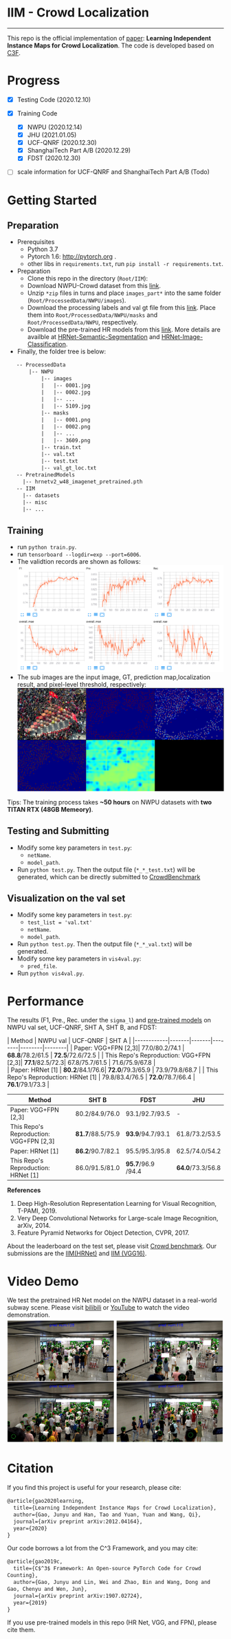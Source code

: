 # IIM - Crowd Localization

---

This repo is the official implementation of [paper](https://arxiv.org/abs/2012.04164): **Learning Independent Instance Maps for Crowd Localization**. The code is developed based on [C3F](https://github.com/gjy3035/C-3-Framework). 

# Progress
- [x] Testing Code (2020.12.10)
- [x] Training Code 
  - [x] NWPU (2020.12.14)
  - [x] JHU (2021.01.05)
  - [x] UCF-QNRF (2020.12.30)
  - [x] ShanghaiTech Part A/B (2020.12.29)
  - [x] FDST (2020.12.30)
- [ ] scale information for UCF-QNRF and ShanghaiTech Part A/B (Todo)


# Getting Started

## Preparation
- Prerequisites
    - Python 3.7
    - Pytorch 1.6: http://pytorch.org .
    - other libs in ```requirements.txt```, run ```pip install -r requirements.txt```.
-  Preparation
    - Clone this repo in the directory (```Root/IIM```):
    - Download NWPU-Crowd dataset from this [link](https://www.crowdbenchmark.com/nwpucrowd.html). 
    - Unzip ```*zip``` files in turns and place ```images_part*``` into the same folder (```Root/ProcessedData/NWPU/images```). 
    - Download the processing labels and val gt file from this [link](https://mailnwpueducn-my.sharepoint.com/:f:/g/personal/gjy3035_mail_nwpu_edu_cn/EliCeOckaZVBgez6n8ZWvr4BNdwPauFJgbm88MGhHid25w?e=rtogwc). Place them into ```Root/ProcessedData/NWPU/masks``` and ```Root/ProcessedData/NWPU```, respectively.
    - Download the pre-trained HR models from this [link](https://onedrive.live.com/?authkey=%21AKvqI6pBZlifgJk&cid=F7FD0B7F26543CEB&id=F7FD0B7F26543CEB%21116&parId=F7FD0B7F26543CEB%21105&action=locate). More details are availble at [HRNet-Semantic-Segmentation](https://github.com/HRNet/HRNet-Semantic-Segmentation) and  [HRNet-Image-Classification](https://github.com/HRNet/HRNet-Image-Classification).
  - Finally, the folder tree is below:
 ```
    -- ProcessedData
		|-- NWPU
			|-- images
			|   |-- 0001.jpg
			|   |-- 0002.jpg
			|   |-- ...
			|   |-- 5109.jpg
			|-- masks
			|   |-- 0001.png
			|   |-- 0002.png
			|   |-- ...
			|   |-- 3609.png
			|-- train.txt
			|-- val.txt
			|-- test.txt
			|-- val_gt_loc.txt
	-- PretrainedModels
	  |-- hrnetv2_w48_imagenet_pretrained.pth
	-- IIM
	  |-- datasets
	  |-- misc
	  |-- ...
 ```

## Training
- run ```python train.py```.
- run ```tensorboard --logdir=exp --port=6006```.
- The validtion records are shown as follows:
   ![val_curve](./figures/curve.png)
- The sub images are the input image, GT, prediction map,localization result, and pixel-level threshold, respectively:
   ![val_curve](./figures/vis.png)
   
Tips: The training process takes **~50 hours** on NWPU datasets with **two TITAN RTX (48GB Memeory)**. 


## Testing and Submitting

- Modify some key parameters in ```test.py```: 
  - ```netName```.  
  -  ```model_path```.  
- Run ```python test.py```. Then the output file (```*_*_test.txt```) will be generated, which can be directly submitted to [CrowdBenchmark](https://www.crowdbenchmark.com/nwpucrowdloc.html)

## Visualization on the val set
- Modify some key parameters in ```test.py```: 
  - ```test_list = 'val.txt'```
  - ```netName```.  
  -  ```model_path```.  
- Run ```python test.py```. Then the output file (```*_*_val.txt```) will be generated.
- Modify some key parameters in ```vis4val.py```: 
  - ```pred_file```.  
- Run  ```python vis4val.py```. 

# Performance

The results (F1, Pre., Rec. under the `sigma_l`) and [pre-trained models](https://mailnwpueducn-my.sharepoint.com/:f:/g/personal/gjy3035_mail_nwpu_edu_cn/EliCeOckaZVBgez6n8ZWvr4BNdwPauFJgbm88MGhHid25w?e=rtogwc) on NWPU val set, UCF-QNRF, SHT A, SHT B, and FDST:

|   Method   |  NWPU val  |  UCF-QNRF  |  SHT A  | 
|------------|-------|-------|--------|--------|--------|
| Paper:  VGG+FPN [2,3]| 77.0/80.2/74.1 | **68.8**/78.2/61.5 | **72.5**/72.6/72.5 | 
| This Repo's Reproduction:  VGG+FPN [2,3]| **77.1**/82.5/72.3| 67.8/75.7/61.5 | 71.6/75.9/67.8 |  
| Paper:  HRNet [1]   | **80.2**/84.1/76.6| **72.0**/79.3/65.9 |  73.9/79.8/68.7  | 
| This Repo's Reproduction:  HRNet [1]   | 79.8/83.4/76.5 |  **72.0**/78.7/66.4  | **76.1**/79.1/73.3 |

|   Method   |  SHT B  |  FDST |  JHU  |
|------------|---------|-------|-------|
| Paper:  VGG+FPN [2,3]|   80.2/84.9/76.0  | 93.1/92.7/93.5 | - |
| This Repo's Reproduction:  VGG+FPN [2,3] |  **81.7**/88.5/75.9 | **93.9**/94.7/93.1| 61.8/73.2/53.5 |
| Paper:  HRNet [1]   | **86.2**/90.7/82.1  |  95.5/95.3/95.8  | 62.5/74.0/54.2 |
| This Repo's Reproduction:  HRNet [1]   | 86.0/91.5/81.0 | **95.7**/96.9 /94.4 | **64.0**/73.3/56.8 |

**References**
1. Deep High-Resolution Representation Learning for Visual Recognition, T-PAMI, 2019.
2. Very Deep Convolutional Networks for Large-scale Image Recognition, arXiv, 2014.
3. Feature Pyramid Networks for Object Detection, CVPR, 2017. 

About the leaderboard on the test set, please visit [Crowd benchmark](https://www.crowdbenchmark.com/nwpucrowdloc.html).  Our submissions are the [IIM(HRNet)](https://www.crowdbenchmark.com/resultldetail.html?rid=11) and [IIM (VGG16)](https://www.crowdbenchmark.com/resultldetail.html?rid=10).



# Video Demo

We test the pretrained HR Net model on the NWPU dataset in a real-world subway scene. Please visit [bilibili](https://www.bilibili.com/video/BV1K541157MK) or [YouTube](https://www.youtube.com/watch?v=GqOMgjUkbsI) to watch the video demonstration.
![val_curve](./figures/vid.png)
# Citation
If you find this project is useful for your research, please cite:
```
@article{gao2020learning,
  title={Learning Independent Instance Maps for Crowd Localization},
  author={Gao, Junyu and Han, Tao and Yuan, Yuan and Wang, Qi},
  journal={arXiv preprint arXiv:2012.04164},
  year={2020}
}
```

Our code borrows a lot from the C^3 Framework, and you may cite:
```
@article{gao2019c,
  title={C$^3$ Framework: An Open-source PyTorch Code for Crowd Counting},
  author={Gao, Junyu and Lin, Wei and Zhao, Bin and Wang, Dong and Gao, Chenyu and Wen, Jun},
  journal={arXiv preprint arXiv:1907.02724},
  year={2019}
}
```
If you use pre-trained models in this repo (HR Net, VGG, and FPN), please cite them. 


